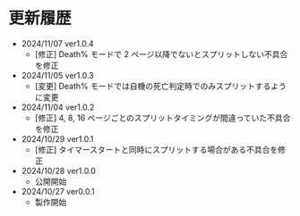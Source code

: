 # 更新履歴
- 2024/11/07 ver1.0.4
  - \[修正\] Death% モードで 2 ページ以降でないとスプリットしない不具合を修正
- 2024/11/05 ver1.0.3
  - \[変更\] Death% モードでは自機の死亡判定時でのみスプリットするように変更
- 2024/11/04 ver1.0.2
  - \[修正\] 4, 8, 16 ページごとのスプリットタイミングが間違っていた不具合を修正
- 2024/10/29 ver1.0.1
  - \[修正\] タイマースタートと同時にスプリットする場合がある不具合を修正
- 2024/10/28 ver1.0.0
  - 公開開始
- 2024/10/27 ver0.0.1
  - 製作開始

